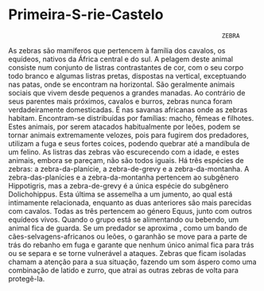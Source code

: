 # Primeira-S-rie-Castelo
                                                                ZEBRA
                                                                                              
As zebras são mamíferos que pertencem à família dos cavalos, os equídeos, nativos da África central e do sul. A pelagem deste animal consiste num conjunto de listras contrastantes de cor, com o seu corpo todo branco e algumas listras pretas, dispostas na vertical, exceptuando nas patas, onde se encontram na horizontal. São geralmente animais sociais que vivem desde pequenos a grandes manadas. Ao contrário de seus parentes mais próximos, cavalos e burros, zebras nunca foram verdadeiramente domesticadas.
É nas savanas africanas onde as zebras habitam. Encontram-se distribuídas por famílias: macho, fêmeas e filhotes. Estes animais, por serem atacados habitualmente por leões, podem se tornar animais extremamente velozes, pois para fugirem dos predadores, utilizam a fuga e seus fortes coices, podendo quebrar até a mandíbula de um felino. As listras das zebras vão escurecendo com a idade, e estes animais, embora se pareçam, não são todos iguais.
Há três espécies de zebras: a zebra-da-planície, a zebra-de-grevy e a zebra-da-montanha. A zebra-das-planícies e a zebra-da-montanha pertencem ao subgênero Hippotigris, mas a zebra-de-grevy é a única espécie do subgênero Dolichohippus. Esta última se assemelha a um jumento, ao qual está intimamente relacionada, enquanto as duas anteriores são mais parecidas com cavalos. Todas as três pertencem ao género Equus, junto com outros equídeos vivos.
Quando o grupo está se alimentando ou bebendo, um animal fica de guarda. Se um predador se aproxima , como um bando de cães-selvagens-africanos ou leões, o garanhão se move para a parte de trás do rebanho em fuga e garante que nenhum único animal fica para trás ou se separa e se torne vulnerável a ataques. Zebras que ficam isoladas chamam a atenção para a sua situação, fazendo um som áspero como uma combinação de latido e zurro, que atrai as outras zebras de volta para protegê-la.
